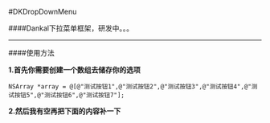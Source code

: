 #DKDropDownMenu

####Dankal下拉菜单框架，研发中。。。
****

####使用方法

**1.首先你需要创建一个数组去储存你的选项**

```
NSArray *array = @[@"测试按钮1",@"测试按钮2",@"测试按钮3",@"测试按钮4",@"测试按钮5",@"测试按钮6",@"测试按钮7"];
```

**2.然后我有空再把下面的内容补一下**